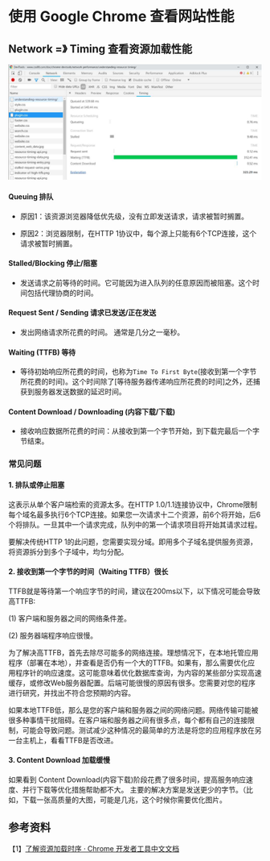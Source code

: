 # 使用 Google Chrome 查看网站性能

## Network  =》 Timing 查看资源加载性能

![chrome devtools network](../images/chrome-devtools_network.jpg)

#### Queuing 排队

  * 原因1：该资源浏览器降低优先级，没有立即发送请求，请求被暂时搁置。

  * 原因2：浏览器限制，在HTTP 1协议中，每个源上只能有6个TCP连接，这个请求被暂时搁置。

#### Stalled/Blocking 停止/阻塞

  * 发送请求之前等待的时间。它可能因为进入队列的任意原因而被阻塞。这个时间包括代理协商的时间。

#### Request Sent / Sending 请求已发送/正在发送

  * 发出网络请求所花费的时间。 通常是几分之一毫秒。

#### Waiting (TTFB) 等待

  * 等待初始响应所花费的时间，也称为`Time To First Byte`(接收到第一个字节所花费的时间)。这个时间除了[等待服务器传递响应所花费的时间]之外，还捕获到服务器发送数据的延迟时间。

####  Content Download / Downloading (内容下载/下载)
  * 接收响应数据所花费的时间：从接收到第一个字节开始，到下载完最后一个字节结束。

### 常见问题

#### 1. 排队或停止阻塞

这表示从单个客户端检索的资源太多。在HTTP 1.0/1.1连接协议中，Chrome限制每个域名最多执行6个TCP连接。如果您一次请求十二个资源，前6个将开始，后6个将排队。一旦其中一个请求完成，队列中的第一个请求项目将开始其请求过程。

要解决传统HTTP 1的此问题，您需要实现分域。即用多个子域名提供服务资源，将资源拆分到多个子域中，均匀分配。

#### 2. 接收到第一个字节的时间（Waiting TTFB）很长

TTFB就是等待第一个响应字节的时间，建议在200ms以下，以下情况可能会导致高TTFB:  

(1) 客户端和服务器之间的网络条件差。

(2) 服务器端程序响应很慢。

为了解决高TTFB，首先去除尽可能多的网络连接。理想情况下，在本地托管应用程序（部署在本地），并查看是否仍有一个大的TTFB。如果有，那么需要优化应用程序针的响应速度。这可能意味着优化数据库查询，为内容的某些部分实现高速缓存，或修改Web服务器配置。后端可能很慢的原因有很多。您需要对您的程序进行研究，并找出不符合您预期的内容。

如果本地TTFB低，那么是您的客户端和服务器之间的网络问题。网络传输可能被很多种事情干扰阻碍。在客户端和服务器之间有很多点，每个都有自己的连接限制，可能会导致问题。测试减少这种情况的最简单的方法是将您的应用程序放在另一台主机上，看看TTFB是否改进。

#### 3. Content Download 加载缓慢

如果看到 Content Download(内容下载)阶段花费了很多时间，提高服务响应速度、并行下载等优化措施帮助都不大。 主要的解决方案是发送更少的字节。（比如，下载一张高质量的大图，可能是几兆，这个时候你需要优化图片。


## 参考资料
【1】[了解资源加载时序 · Chrome 开发者工具中文文档](https://www.css88.com/doc/chrome-devtools/network-performance/understanding-resource-timing/)